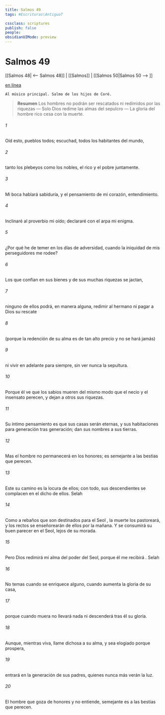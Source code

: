 ```yaml
---
title: Salmos 49
tags: #Escrituras\AntiguoT

cssclass: scriptures
publish: false
people:
obsidianUIMode: preview
---
```


# Salmos 49
[[Salmos 48| <-- Salmos 48]] | [[Salmos]] | [[Salmos 50|Salmos 50 --> ]]

[en línea](https://churchofjesuschrist.org/study/scriptures/ot/ps/49?lang=spa)

```
Al músico principal. Salmo de los hijos de Coré.
```

> __Resumen__
Los hombres no podrán ser rescatados ni redimidos por las riquezas — Solo Dios redime las almas del sepulcro — La gloria del hombre rico cesa con la muerte.

###### 1 
Oíd
 esto, pueblos todos;
escuchad, todos los habitantes del mundo,

###### 2 
tanto los plebeyos como los nobles,
el rico y el pobre juntamente.

###### 3 
Mi boca hablará sabiduría,
y el pensamiento de mi corazón, entendimiento.

###### 4 
Inclinaré al proverbio mi oído;
declararé con el arpa mi enigma.

###### 5 
¿Por qué he de temer en los días de adversidad,
cuando la iniquidad de mis perseguidores me rodee?

###### 6 
Los que confían en sus 
bienes
y de sus muchas riquezas se jactan,

###### 7 
ninguno de 
ellos
 podrá, en manera alguna, redimir al hermano
ni pagar a Dios su rescate

###### 8 
(porque la redención de su 
alma
 es de tan alto precio
y no se hará jamás)

###### 9 
ni 
vivir
 en adelante para siempre,
sin ver nunca la sepultura.

###### 10 
Porque él ve que los sabios mueren
del mismo modo que el necio y el insensato perecen,
y dejan a otros sus riquezas.

###### 11 
Su íntimo pensamiento es que sus casas 
serán
 eternas,
y sus habitaciones para generación tras generación;
dan sus nombres a sus tierras.

###### 12 
Mas el hombre no permanecerá en los honores;
es semejante a las bestias que perecen.

###### 13 
Este su camino es la locura de ellos;
con todo, sus descendientes se complacen en el dicho de ellos. 
Selah

###### 14 
Como a rebaños que son destinados para el 
Seol
,
la muerte los pastoreará,
y los rectos 
se
 enseñorearán de ellos por la mañana.
Y se consumirá su buen parecer en el Seol, lejos de su morada.

###### 15 
Pero Dios 
redimirá
 mi alma del poder del Seol,
porque él me 
recibirá
. 
Selah

###### 16 
No temas cuando se enriquece alguno,
cuando aumenta la gloria de su casa,

###### 17 
porque cuando muera no llevará nada
ni descenderá tras él su gloria.

###### 18 
Aunque, mientras viva, llame dichosa a su alma,
y sea elogiado porque prospera,

###### 19 
entrará en la generación de sus padres,
quienes nunca más verán la luz.

###### 20 
El hombre que goza de honores y no entiende,
semejante es a las bestias que perecen.

